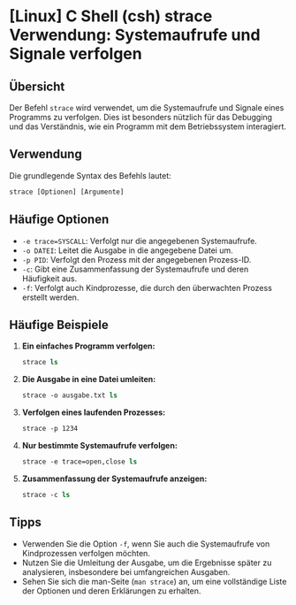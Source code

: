 # [Linux] C Shell (csh) strace Verwendung: Systemaufrufe und Signale verfolgen

## Übersicht
Der Befehl `strace` wird verwendet, um die Systemaufrufe und Signale eines Programms zu verfolgen. Dies ist besonders nützlich für das Debugging und das Verständnis, wie ein Programm mit dem Betriebssystem interagiert.

## Verwendung
Die grundlegende Syntax des Befehls lautet:

```csh
strace [Optionen] [Argumente]
```

## Häufige Optionen
- `-e trace=SYSCALL`: Verfolgt nur die angegebenen Systemaufrufe.
- `-o DATEI`: Leitet die Ausgabe in die angegebene Datei um.
- `-p PID`: Verfolgt den Prozess mit der angegebenen Prozess-ID.
- `-c`: Gibt eine Zusammenfassung der Systemaufrufe und deren Häufigkeit aus.
- `-f`: Verfolgt auch Kindprozesse, die durch den überwachten Prozess erstellt werden.

## Häufige Beispiele

1. **Ein einfaches Programm verfolgen:**
   ```csh
   strace ls
   ```

2. **Die Ausgabe in eine Datei umleiten:**
   ```csh
   strace -o ausgabe.txt ls
   ```

3. **Verfolgen eines laufenden Prozesses:**
   ```csh
   strace -p 1234
   ```

4. **Nur bestimmte Systemaufrufe verfolgen:**
   ```csh
   strace -e trace=open,close ls
   ```

5. **Zusammenfassung der Systemaufrufe anzeigen:**
   ```csh
   strace -c ls
   ```

## Tipps
- Verwenden Sie die Option `-f`, wenn Sie auch die Systemaufrufe von Kindprozessen verfolgen möchten.
- Nutzen Sie die Umleitung der Ausgabe, um die Ergebnisse später zu analysieren, insbesondere bei umfangreichen Ausgaben.
- Sehen Sie sich die man-Seite (`man strace`) an, um eine vollständige Liste der Optionen und deren Erklärungen zu erhalten.